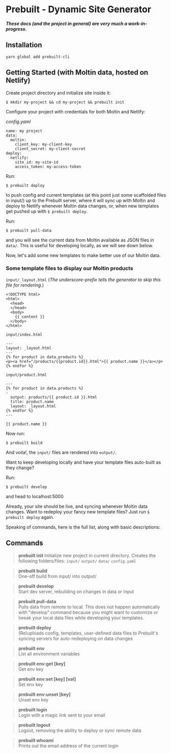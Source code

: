 # Prebuilt - Dynamic Site Generator

__*These docs (and the project in general) are very much a work-in-progress.*__

## Installation
`yarn global add prebuilt-cli`

## Getting Started (with Moltin data, hosted on Netlify)

Create project directory and initialize site inside it:
```
$ mkdir my-project && cd my-project && prebuilt init
```

Configure your project with credentials for both Moltin and Netlify:

_config.yaml_

```
name: my project
data:
  moltin:
    client_key: my-client-key
    client_secret: my-client-secret
deploy:
  netlify:
    site_id: my-site-id
    access_token: my-access-token
```

Run:
```
$ prebuilt deploy
```
to push config and current templates (at this point just some scaffolded files in input/) up to the Prebuilt server, where it will sync up with Moltin and deploy to Netlify whenever Moltin
data changes, or, when new templates get pushed up with `$ prebuilt deploy`.

Run:
```
$ prebuilt pull-data
```
and you will see the current data from Moltin available as JSON files in `data/`. This is useful for developing locally, as we will see down below.

Now, let's add some new templates to make better use of our Moltin data.

### Some template files to display our Moltin products
`input/_layout.html`
(_The underscore-prefix tells the generator to skip this file for rendering._)
```
<!DOCTYPE html>
<html>
  <head>
  </head>
  <body>
    {{ content }}
  </body>
</html>
```

`input/index.html`
```
---
layout: _layout.html
---
{% for product in data.products %}
<p><a href="/products/{{product.id}}.html">{{ product.name }}</a></p>
{% endfor %}
```

`input/product.html`
```
---
{% for product in data.products %}
-
  output: products/{{ product.id }}.html
  title: product.name
  layout: _layout.html
{% endfor %}
---

{{ product.name }}

```

Now run:
```
$ prebuilt build
```
And voila!, the `input/` files are rendered into `output/`.

Want to keep developing locally and have your template files auto-built as they change?

Run:
```
$ prebuilt develop
```
and head to localhost:5000

Already, your site should be live, and syncing whenever Moltin data changes. Want to redeploy your fancy new template files? Just run `$ prebuilt deploy` again.

Speaking of commands, here is the full list, along with basic descriptions:

## Commands

>__prebuilt init__
Initialize new project in current directory.
Creates the following folders/files:
`input/`
`output/`
`data/`
`config.yaml`

>__prebuilt build__                
One-off build from input/ into output/

>__prebuilt develop__         
Start dev server, rebuilding on changes in data or input

>__prebuilt pull-data__   
Pulls data from remote to local. This does not happen automatically with "develop" command because you might want to customize or tweak your local data files while developing your templates.

>__prebuilt deploy__          
(Re)uploads config, templates, user-defined data files to Prebuilt's syncing servers for auto-redeploying on data changes

>__prebuilt env__                  
List all environment variables

>__prebuilt env:get [key]__        
Get env key

>__prebuilt env:set [key] [val]__  
Set env key

>__prebuilt env:unset [key]__      
Unset env key

>__prebuilt login__                
Login with a magic link sent to your email

>__prebuilt logout__               
Logout, removing the ability to deploy or sync remote data

>__prebuilt whoami__               
Prints out the email address of the current login

